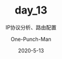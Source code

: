 ---
layout:     post
title:     day_13
subtitle:  IP协议分析、路由配置
date:       2020-5-13
author:     One-Punch-Man
header-img: "img/man-6.jpg"
catalog: true
tags: 
     - 网络安全
     - 千锋教育
---